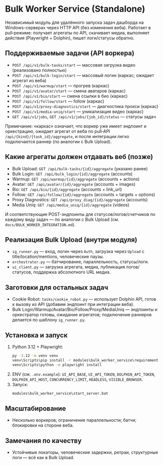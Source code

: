 # Bulk Worker Service (Standalone)

Независимый модуль для удалённого запуска задач дашборда на Windows-серверах через HTTP API (без изменения веба). Работает в pull‑режиме: получает агрегаты по API, скачивает медиа, выполняет действия (Playwright + Dolphin), пишет логи/статусы обратно.

## Поддерживаемые задачи (API воркера)
- `POST /api/v1/bulk-tasks/start` — массовая загрузка видео (реализовано полностью)
- `POST /api/v1/bulk-login/start` — массовый логин (каркас; ожидает агрегат из веба)
- `POST /api/v1/warmup/start` — прогрев (каркас)
- `POST /api/v1/avatar/start` — смена аватаров (каркас)
- `POST /api/v1/bio/start` — смена ссылки в био (каркас)
- `POST /api/v1/follow/start` — follow (каркас)
- `POST /api/v1/proxy-diagnostics/start` — диагностика прокси (каркас)
- `POST /api/v1/media-uniq/start` — уникализация видео (каркас)
- `GET /api/v1/jobs`, `GET /api/v1/jobs/{job_id}/status` — статусы задач

Примечание: «каркас» означает, что воркер уже имеет эндпоинт и оркестрацию, ожидает агрегат от веба по pull‑API `/api/{kind}/{task_id}/aggregate`, и после интеграции легко подключается раннер (по аналогии с Bulk Upload).

## Какие агрегаты должен отдавать веб (позже)
- Bulk Upload: `GET /api/bulk-tasks/{id}/aggregate` (указано ранее)
- Bulk Login: `GET /api/bulk_login/{id}/aggregate` (accounts)
- Warmup: `GET /api/warmup/{id}/aggregate` (accounts + actions)
- Avatar: `GET /api/avatar/{id}/aggregate` (accounts + images)
- Bio: `GET /api/bio/{id}/aggregate` (accounts + link_url)
- Follow: `GET /api/follow/{id}/aggregate` (accounts + targets + options)
- Proxy Diagnostics: `GET /api/proxy_diag/{id}/aggregate` (accounts)
- Media Uniq: `GET /api/media_uniq/{id}/aggregate` (videos)

И соответствующие POST-эндпоинты для статусов/логов/счетчиков по каждому виду задач — по аналогии с Bulk Upload (см. `docs/BULK_WORKER_INTEGRATION.md`).

## Реализация Bulk Upload (внутри модуля)
- `ig_runner.py` — вход, логин через `Auth`, загрузка через `Upload` с title/location/mentions, человеческие паузы.
- `orchestrator.py` — батчирование, параллельность, статусы/логи.
- `ui_client.py` — загрузка агрегата, медиа, публикация логов/статусов, поддержка абсолютного URL медиа.

## Заготовки для остальных задач
- Cookie Robot: `tasks/cookie_robot.py` — использует Dolphin API, готов к вызову из API (добавим эндпоинт при интеграции веба).
- Bulk Login/Warmup/Avatar/Bio/Follow/Proxy/MediaUniq — эндпоинты и оркестратор готовы, ожидание агрегатов; подключение раннеров делается по шаблону `ig_runner.py`.

## Установка и запуск
1) Python 3.12 + Playwright:
   ```bat
   py -3.12 -m venv venv
   venv\Scripts\pip install -r modules\bulk_worker_service\requirements.txt
   venv\Scripts\python -m playwright install
   ```
2) ENV (см. `.env.example`): `UI_API_BASE`, `UI_API_TOKEN`, `DOLPHIN_API_TOKEN`, `DOLPHIN_API_HOST`, `CONCURRENCY_LIMIT`, `HEADLESS`, `VISIBLE_BROWSER`.
3) Запуск:
   ```bat
   modules\bulk_worker_service\start_server.bat
   ```

## Масштабирование
- Несколько воркеров; ограничение параллельности; батчи; блокировки на стороне веба.

## Замечания по качеству
- Устойчивые локаторы, человеческие задержки, ретраи, структурные логи — всё как в Bulk Upload. 